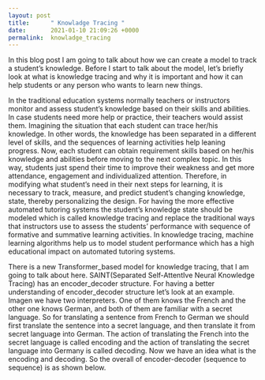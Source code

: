 ```yaml
---
layout: post
title:      " Knowladge Tracing "
date:       2021-01-10 21:09:26 +0000
permalink:  knowladge_tracing
---
```



In this blog post I am going to talk about how we can create a model to track a student’s knowledge. Before I start to talk about the model, let’s briefly look at what is knowledge tracing and why it is important and how it can help students or any person who wants to learn new things. 

In the traditional education systems normally teachers or instructors monitor and assess student’s knowledge based on their skills and abilities. In case students need more help or practice, their teachers would assist them. Imagining the situation that each student can trace her/his knowledge. In other words, the knowledge has been separated in a different level of skills, and the sequences of learning activities help leaning progress. Now, each student can obtain requirement skills based on her/his knowledge and abilities before moving to the next complex topic. In this way, students just spend their time to improve their weakness and get more attendance, engagement and individualized attention. Therefore, in modifying what student’s need in their next steps for learning, it is necessary to track, measure, and predict student’s changing knowledge, state, thereby personalizing the design. For having the more effective automated tutoring systems the student’s knowledge state should be modeled which is called knowledge tracing and replace the traditional ways that instructors use to assess the students’ performance with sequence of formative and summative learning activities. In knowledge tracing, machine learning algorithms help us to model student performance which has a high educational impact on automated tutoring systems.

There is a new Transformer_based model for knowledge tracing, that I am going to talk about here. 
SAINT(Separated Self-AttentIve Neural Knowledge Tracing) has an encoder_decoder structure. For having a better understanding of encoder_decoder structure let’s look at an example. Imagen we have two interpreters. One of them knows the French and the other one knows German, and  both of them are  familiar with a secret language. So for translating a sentence from French to German we should first translate the sentence into a secret language, and then translate it from secret language into German.  The action of translating the French into the secret language is called encoding and the action of translating the secret language into Germany is called decoding.  Now we have an idea what is the encoding and decoding. So the overall of encoder-decoder (sequence to sequence) is as shown below.
